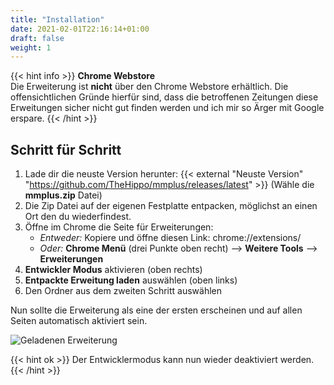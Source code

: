 ```yaml
---
title: "Installation"
date: 2021-02-01T22:16:14+01:00
draft: false
weight: 1
---
```


{{< hint info >}}
**Chrome Webstore**\
Die Erweiterung ist **nicht** über den Chrome Webstore erhältlich. Die offensichtlichen Gründe hierfür sind, dass die betroffenen Zeitungen diese
Erweitungen sicher nicht gut finden werden und ich mir so Ärger mit Google erspare.
{{< /hint >}}

## Schritt für Schritt

1. Lade dir die neuste Version herunter: {{< external "Neuste Version" "https://github.com/TheHippo/mmplus/releases/latest" >}} (Wähle die **mmplus.zip** Datei)
2. Die Zip Datei auf der eigenen Festplatte entpacken, möglichst an einen Ort den du wiederfindest.
3. Öffne im Chrome die Seite für Erweiterungen:
	- *Entweder:* Kopiere und öffne diesen Link: chrome://extensions/
	- *Oder:* **Chrome Menü** (drei Punkte oben recht) --> **Weitere Tools** --> **Erweiterungen**
4. **Entwickler Modus** aktivieren (oben rechts)
5. **Entpackte Erweitung laden** auswählen (oben links)
6. Den Ordner aus dem zweiten Schritt auswählen

Nun sollte die Erweiterung als eine der ersten erscheinen und auf allen Seiten automatisch aktiviert sein.

![Geladenen Erweiterung](/img/final.png)

{{< hint ok >}}
Der Entwicklermodus kann nun wieder deaktiviert werden.
{{< /hint >}}
